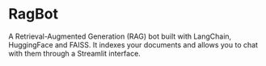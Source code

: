 # RagBot
A Retrieval-Augmented Generation (RAG) bot built with LangChain, HuggingFace and FAISS.   It indexes your documents and allows you to chat with them through a Streamlit interface.
